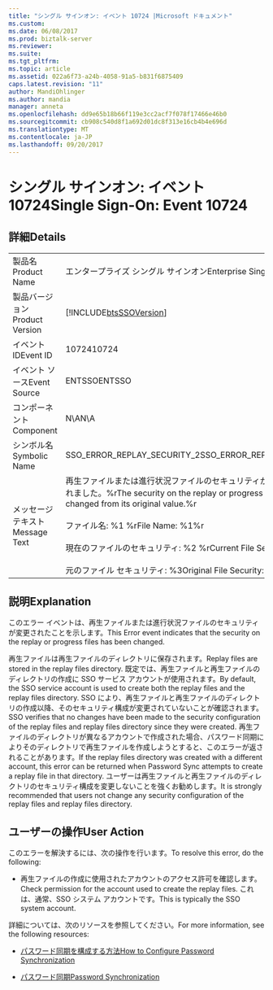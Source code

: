 ```yaml
---
title: "シングル サインオン: イベント 10724 |Microsoft ドキュメント"
ms.custom: 
ms.date: 06/08/2017
ms.prod: biztalk-server
ms.reviewer: 
ms.suite: 
ms.tgt_pltfrm: 
ms.topic: article
ms.assetid: 022a6f73-a24b-4058-91a5-b831f6875409
caps.latest.revision: "11"
author: MandiOhlinger
ms.author: mandia
manager: anneta
ms.openlocfilehash: dd9e65b18b66f119e3cc2acf7f078f17466e46b0
ms.sourcegitcommit: cb908c540d8f1a692d01dc8f313e16cb4b4e696d
ms.translationtype: MT
ms.contentlocale: ja-JP
ms.lasthandoff: 09/20/2017
---
```

# <a name="single-sign-on-event-10724"></a><span data-ttu-id="b5837-102">シングル サインオン: イベント 10724</span><span class="sxs-lookup"><span data-stu-id="b5837-102">Single Sign-On: Event 10724</span></span>
## <a name="details"></a><span data-ttu-id="b5837-103">詳細</span><span class="sxs-lookup"><span data-stu-id="b5837-103">Details</span></span>  
  
|||  
|-|-|  
|<span data-ttu-id="b5837-104">製品名</span><span class="sxs-lookup"><span data-stu-id="b5837-104">Product Name</span></span>|<span data-ttu-id="b5837-105">エンタープライズ シングル サインオン</span><span class="sxs-lookup"><span data-stu-id="b5837-105">Enterprise Single Sign-On</span></span>|  
|<span data-ttu-id="b5837-106">製品バージョン</span><span class="sxs-lookup"><span data-stu-id="b5837-106">Product Version</span></span>|[!INCLUDE[btsSSOVersion](../includes/btsssoversion-md.md)]|  
|<span data-ttu-id="b5837-107">イベント ID</span><span class="sxs-lookup"><span data-stu-id="b5837-107">Event ID</span></span>|<span data-ttu-id="b5837-108">10724</span><span class="sxs-lookup"><span data-stu-id="b5837-108">10724</span></span>|  
|<span data-ttu-id="b5837-109">イベント ソース</span><span class="sxs-lookup"><span data-stu-id="b5837-109">Event Source</span></span>|<span data-ttu-id="b5837-110">ENTSSO</span><span class="sxs-lookup"><span data-stu-id="b5837-110">ENTSSO</span></span>|  
|<span data-ttu-id="b5837-111">コンポーネント</span><span class="sxs-lookup"><span data-stu-id="b5837-111">Component</span></span>|<span data-ttu-id="b5837-112">N\A</span><span class="sxs-lookup"><span data-stu-id="b5837-112">N\A</span></span>|  
|<span data-ttu-id="b5837-113">シンボル名</span><span class="sxs-lookup"><span data-stu-id="b5837-113">Symbolic Name</span></span>|<span data-ttu-id="b5837-114">SSO_ERROR_REPLAY_SECURITY_2</span><span class="sxs-lookup"><span data-stu-id="b5837-114">SSO_ERROR_REPLAY_SECURITY_2</span></span>|  
|<span data-ttu-id="b5837-115">メッセージ テキスト</span><span class="sxs-lookup"><span data-stu-id="b5837-115">Message Text</span></span>|<span data-ttu-id="b5837-116">再生ファイルまたは進行状況ファイルのセキュリティが元の値から変更されました。%r</span><span class="sxs-lookup"><span data-stu-id="b5837-116">The security on the replay or progress file has been changed from its original value.%r</span></span><br /><br /> <span data-ttu-id="b5837-117">ファイル名: %1 %r</span><span class="sxs-lookup"><span data-stu-id="b5837-117">File Name: %1%r</span></span><br /><br /> <span data-ttu-id="b5837-118">現在のファイルのセキュリティ: %2 %r</span><span class="sxs-lookup"><span data-stu-id="b5837-118">Current File Security: %2%r</span></span><br /><br /> <span data-ttu-id="b5837-119">元のファイル セキュリティ: %3</span><span class="sxs-lookup"><span data-stu-id="b5837-119">Original File Security: %3</span></span>|  
  
## <a name="explanation"></a><span data-ttu-id="b5837-120">説明</span><span class="sxs-lookup"><span data-stu-id="b5837-120">Explanation</span></span>  
 <span data-ttu-id="b5837-121">このエラー イベントは、再生ファイルまたは進行状況ファイルのセキュリティが変更されたことを示します。</span><span class="sxs-lookup"><span data-stu-id="b5837-121">This Error event indicates that the security on the replay or progress files has been changed.</span></span>  
  
 <span data-ttu-id="b5837-122">再生ファイルは再生ファイルのディレクトリに保存されます。</span><span class="sxs-lookup"><span data-stu-id="b5837-122">Replay files are stored in the replay files directory.</span></span> <span data-ttu-id="b5837-123">既定では、再生ファイルと再生ファイルのディレクトリの作成に SSO サービス アカウントが使用されます。</span><span class="sxs-lookup"><span data-stu-id="b5837-123">By default, the SSO service account is used to create both the replay files and the replay files directory.</span></span> <span data-ttu-id="b5837-124">SSO により、再生ファイルと再生ファイルのディレクトリの作成以降、そのセキュリティ構成が変更されていないことが確認されます。</span><span class="sxs-lookup"><span data-stu-id="b5837-124">SSO verifies that no changes have been made to the security configuration of the replay files and replay files directory since they were created.</span></span> <span data-ttu-id="b5837-125">再生ファイルのディレクトリが異なるアカウントで作成された場合、パスワード同期によりそのディレクトリで再生ファイルを作成しようとすると、このエラーが返されることがあります。</span><span class="sxs-lookup"><span data-stu-id="b5837-125">If the replay files directory was created with a different account, this error can be returned when Password Sync attempts to create a replay file in that directory.</span></span> <span data-ttu-id="b5837-126">ユーザーは再生ファイルと再生ファイルのディレクトリのセキュリティ構成を変更しないことを強くお勧めします。</span><span class="sxs-lookup"><span data-stu-id="b5837-126">It is strongly recommended that users not change any security configuration of the replay files and replay files directory.</span></span>  
  
## <a name="user-action"></a><span data-ttu-id="b5837-127">ユーザーの操作</span><span class="sxs-lookup"><span data-stu-id="b5837-127">User Action</span></span>  
 <span data-ttu-id="b5837-128">このエラーを解決するには、次の操作を行います。</span><span class="sxs-lookup"><span data-stu-id="b5837-128">To resolve this error, do the following:</span></span>  
  
-   <span data-ttu-id="b5837-129">再生ファイルの作成に使用されたアカウントのアクセス許可を確認します。</span><span class="sxs-lookup"><span data-stu-id="b5837-129">Check permission for the account used to create the replay files.</span></span> <span data-ttu-id="b5837-130">これは、通常、SSO システム アカウントです。</span><span class="sxs-lookup"><span data-stu-id="b5837-130">This is typically the SSO system account.</span></span>  
  
 <span data-ttu-id="b5837-131">詳細については、次のリソースを参照してください。</span><span class="sxs-lookup"><span data-stu-id="b5837-131">For more information, see the following resources:</span></span>  
  
-   [<span data-ttu-id="b5837-132">パスワード同期を構成する方法</span><span class="sxs-lookup"><span data-stu-id="b5837-132">How to Configure Password Synchronization</span></span>](../core/how-to-configure-password-synchronization.md)  
  
-   [<span data-ttu-id="b5837-133">パスワード同期</span><span class="sxs-lookup"><span data-stu-id="b5837-133">Password Synchronization</span></span>](../core/password-synchronization2.md)